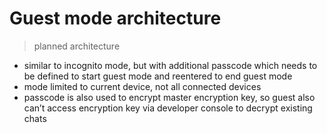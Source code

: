 # Guest mode architecture 

> planned architecture 

- similar to incognito mode, but with additional passcode which needs to be defined to start guest mode and reentered to end guest mode
- mode limited to current device, not all connected devices
- passcode is also used to encrypt master encryption key, so guest also can’t access encryption key via developer console to decrypt existing chats